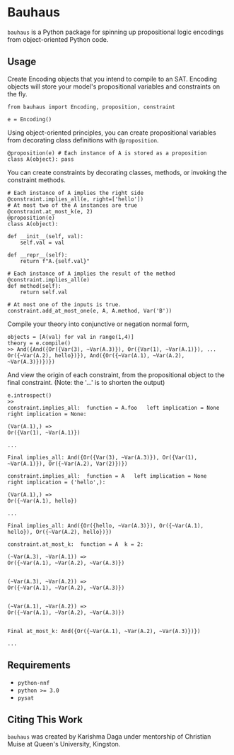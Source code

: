 # Bauhaus

`bauhaus` is a Python package for spinning up propositional logic encodings from object-oriented Python code. 

## Usage
Create Encoding objects that you intend to compile to an SAT. Encoding objects will store your model's propositional variables and constraints on the fly. 

    from bauhaus import Encoding, proposition, constraint

    e = Encoding()

Using object-oriented principles, you can create propositional variables from decorating
class definitions with `@proposition`. 

    @proposition(e) # Each instance of A is stored as a proposition
    class A(object): pass

You can create constraints by decorating classes, methods, or invoking the constraint methods.

    # Each instance of A implies the right side
    @constraint.implies_all(e, right=['hello'])
    # At most two of the A instances are true
    @constraint.at_most_k(e, 2)
    @proposition(e)
    class A(object):

    def __init__(self, val):
        self.val = val

    def __repr__(self):
        return f"A.{self.val}"

    # Each instance of A implies the result of the method
    @constraint.implies_all(e)
    def method(self):
        return self.val
    
    # At most one of the inputs is true. 
    constraint.add_at_most_one(e, A, A.method, Var('B'))

Compile your theory into conjunctive or negation normal form,

    objects = [A(val) for val in range(1,4)]
    theory = e.compile()
    >> And({And({Or({Var(3), ~Var(A.3)}), Or({Var(1), ~Var(A.1)}), ... Or({~Var(A.2), hello})}), And({Or({~Var(A.1), ~Var(A.2), ~Var(A.3)})})})

And view the origin of each constraint, from the propositional object to the final constraint. (Note: the '...' is to shorten the output)

    e.introspect()
    >> 
    constraint.implies_all:  function = A.foo   left implication = None   right implication = None: 

    (Var(A.1),) =>
    Or({Var(1), ~Var(A.1)})

    ...

    Final implies_all: And({Or({Var(3), ~Var(A.3)}), Or({Var(1), ~Var(A.1)}), Or({~Var(A.2), Var(2)})}) 

    constraint.implies_all:  function = A   left implication = None   right implication = ('hello',): 

    (Var(A.1),) =>
    Or({~Var(A.1), hello})

    ...

    Final implies_all: And({Or({hello, ~Var(A.3)}), Or({~Var(A.1), hello}), Or({~Var(A.2), hello})}) 

    constraint.at_most_k:  function = A  k = 2: 

    (~Var(A.3), ~Var(A.1)) =>
    Or({~Var(A.1), ~Var(A.2), ~Var(A.3)})


    (~Var(A.3), ~Var(A.2)) =>
    Or({~Var(A.1), ~Var(A.2), ~Var(A.3)})


    (~Var(A.1), ~Var(A.2)) =>
    Or({~Var(A.1), ~Var(A.2), ~Var(A.3)})


    Final at_most_k: And({Or({~Var(A.1), ~Var(A.2), ~Var(A.3)})}) 

    ...


## Requirements
- `python-nnf`
- `python >= 3.0`
- `pysat`

## Citing This Work
`bauhaus` was created by Karishma Daga under mentorship of Christian Muise at Queen's University, Kingston.
